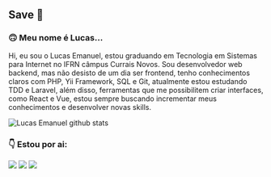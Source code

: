 ## Save :call_me_hand:

### :upside_down_face: Meu nome é Lucas...
Hi, eu sou o Lucas Emanuel, estou graduando em Tecnologia em Sistemas para Internet no IFRN câmpus Currais Novos. Sou desenvolvedor web backend, mas não desisto de um dia ser frontend, tenho conhecimentos claros com PHP, Yii Framework, SQL e Git, atualmente estou estudando TDD e Laravel, além disso, ferramentas que me possibilitem criar interfaces, como React e Vue, estou sempre buscando incrementar meus conhecimentos e desenvolver novas skills. 

![Lucas Emanuel github stats](https://github-readme-stats.vercel.app/api?username=lucasemanuel&count_private=true)

### :point_down: Estou por ai:
[<img src="https://img.shields.io/badge/linkedin-%230077B5.svg?&style=for-the-badge&logo=linkedin&logoColor=white" />](https://www.linkedin.com/in/lucaseman/)
[<img src="https://img.shields.io/badge/instagram-%23E4405F.svg?&style=for-the-badge&logo=instagram&logoColor=white">](https://www.instagram.com/_lucaseman/) 
[<img src="https://img.shields.io/badge/stackoverflow-orange.svg?&style=for-the-badge&logo=stackoverflow&logoColor=white" />](https://pt.stackoverflow.com/users/140857/lucas-emanuel)

<!--
**lucasemanuel/lucasemanuel** is a ✨ _special_ ✨ repository because its `README.md` (this file) appears on your GitHub profile.

[<img src="https://img.shields.io/badge/medium-%2312100E.svg?&style=for-the-badge&logo=medium&logoColor=white" />](https://medium.com/@lucaseman)

Here are some ideas to get you started:

- 🔭 I’m currently working on ...
- 🌱 I’m currently learning ...
- 👯 I’m looking to collaborate on ...
- 🤔 I’m looking for help with ...
- 💬 Ask me about ...
- 📫 How to reach me: ...
- 😄 Pronouns: ...
- ⚡ Fun fact: ...
-->
  
